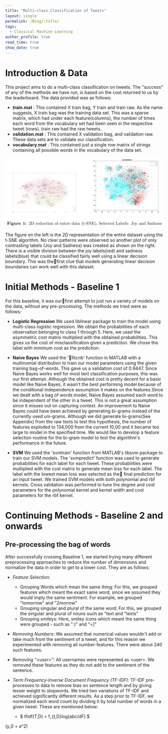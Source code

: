```yaml
---
title: "Multi-class Classification of Tweets"
layout: single
permalink: /Blog/:title/
tags:
  - Classical Machine Learning
author_profile: true
read_time: true
show_date: true
---
```


# Introduction & Data

This project aims to do a multi-class classification on tweets. The "success" of any of the methods
we have run, is based on the cost returned to us by the leaderboard. The data provided was as
follows:
* **train.mat** : This contained X train bag, Y train and train raw. As the name suggests,
X train bag was the training data set. This was a sparse matrix, which had under each
feature(columns), the number of times each word from the vocabulary set had been seen in
the respective tweet (rows). train raw had the raw tweets.
* **validation.mat** : This contained X validation bag, and validation raw. These data sets are
to validate our classification.
* **vocabulary.mat** : This contained just a single row matrix of strings containing all possible
words in the vocabulary of the data set.

<center><img src="/images/Posts/Tweets_Tsne.png" width="600"></center>

The figure on the left is the 2D representation of the entire dataset using the t-SNE algorithm.
No clear patterns were observed so another plot of only contrasting labels (Joy and Sadness) was
created as shown on the right. There is a visible division between the joy labels(red) and sadness
labels(blue) that could be classified fairly well using a linear decision boundary. This was thefirst
clue that models generating linear decision boundaries can work well with this dataset.

# Initial Methods - Baseline 1

For this baseline, it was ourfirst attempt to just run a variety of models on the data, without any
pre-processing. The methods we tried were as follows:
* **Logistic Regression** We used liblinear package to train the model using multi-class logistic
regression. We obtain the probabilities of each observation belonging to class 1 through 5.
Here, we used the asymmetric cost matrix multiplied with the obtained probabilities. This
gives us the cost of misclassification given a prediction. We chose the label with minimum
cost as the prediction.

* **Naive Bayes** We used the 'fitcnb' function in MATLAB with a multinomial distribution to
train our model parameters using the given training bag-of-words. This gave us a validation
cost of 0.9447. Since Naive Bayes works well for most text classification purposes, this
was our first attempt. Although the obtained cost is pretty decent for a basic model like
Naive Bayes, it wasn't the best performing model because of the conditional independence
assumption it makes on the features.Since we dealt with a bag of words model, Naive Bayes
assumed each word to be independent of the other in a tweet. This is not a great assumption
since it misses out on capturing context. An improvement to Naive Bayes could have been
achieved by generating bi-grams instead of the currently used uni-grams. Although we did
generate bi-grams(See Appendix) from the raw texts to test this hypothesis, the number of
features exploded to 134,000 from the current 10,00 and it became too large to model in the
specified time. We would like to develop a feature selection routine for the bi-gram model to
test the algorithm's performance in the future.

* **SVM** We used the 'svmtrain' function from MATLAB's libsvm package to train our SVM
models. The 'svmpredict' function was used to generate probabilities for each label for each
tweet. These probabilities were multiplied with the cost matrix to generate mean loss for
each label. The label with the lowest mean loss was selected as the final prediction for an
input tweet. We trained SVM models with both polynomial and rbf kernels. Cross validation
was performed to tune the degree and cost parameters for the polynomial kernel and kernel
width and cost parameters for the rbf kernel.

# Continuing Methods - Baseline 2 and onwards

## Pre-processing the bag of words

After successfully crossing Baseline 1, we started trying many different preprocessing approaches
to reduce the number of dimensions and normalize the data in order to get to a lower cost. They
are as follows:
* *Feature Selection*:
  - Grouping Words which mean the same thing: For this, we grouped features which meant
    the exact same word, since we assumed they would imply the same sentiment. For
    example, we grouped "tomorrow" and "2morrow"
  - Grouping singular and plural of the same word: For this, we grouped the singular and
    plural of nouns such as "text and "texts"
  - Grouping smileys: Here, smiley icons which meant the same thing were grouped - such
    as ":)" and "=]"

* *Removing Numbers*: We assumed that numerical values wouldn't add or take much from the
sentiment of a tweet, and for this reason we experimented with removing all number-features.
There were about 240 such features.

* *Removing "\<user\>"*: All usernames were represented as \<user\>. We removed these features
as they do not add to the sentiment of the sentence.

* *Term Frequency-Inverse Document Frequency (TF-IDF)*: TF-IDF pre-processes to
data to remove bias on sentence length and by giving lesser weight to stopwords. We tried two
variations of TF-IDF and achieved significantly different results. As a step prior to TF-IDF,
we normalized each word count by dividing it by total number of words in a given tweet.
These are mentioned below:
  - $ tfidf(T,D) = f_{t,D}log(abc/dF) $

\(y_0 + a^2\)
